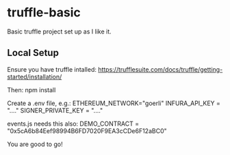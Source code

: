 # truffle-basic
Basic truffle project set up as I like it.

## Local Setup
Ensure you have truffle intalled:
https://trufflesuite.com/docs/truffle/getting-started/installation/

Then:
npm install

Create a .env file, e.g.:
ETHEREUM_NETWORK="goerli"
INFURA_API_KEY = "...."
SIGNER_PRIVATE_KEY = "...."

events.js needs this also:
DEMO_CONTRACT = "0x5cA6b84Eef98994B6FD7020F9EA3cCDe6F12aBC0"

You are good to go!
